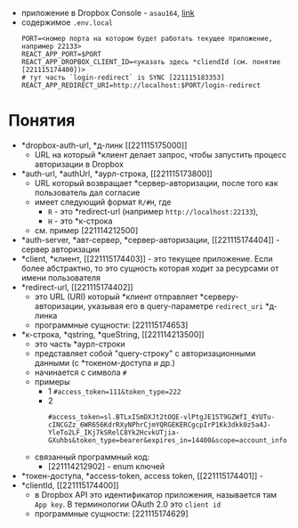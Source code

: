 - приложение в Dropbox Console - `asau164`, [link](https://www.dropbox.com/developers/apps/info/7zprmzwuj93k5gg)
- содержимое `.env.local`
  ```
  PORT=<номер порта на котором будет работать текущее приложение, например 22133>
  REACT_APP_PORT=$PORT
  REACT_APP_DROPBOX_CLIENT_ID=<указать здесь *cliendId (см. понятие [221115174400])>
  # тут часть `login-redirect` is SYNC [221115183353]
  REACT_APP_REDIRECT_URI=http://localhost:$PORT/login-redirect
  ```

# Понятия
- *dropbox-auth-url, *д-линк [[221115175000]]
  - URL на который *клиент делает запрос, чтобы запустить процесс авторизации в Dropbox
- *auth-url, *authUrl, *аурл-строка, [[221115173800]]
  - URL который возвращает *сервер-авторизации, после того как пользователь дал согласие
  - имеет следующий формат `R/#H`, где 
    - `R` - это *redirect-url (например `http://localhost:22133`), 
    - `H` - это *к-строка
  - см. пример [221114212500]
- *auth-server, *авт-сервер, *сервер-авторизации, [[221115174404]] - сервер авторизации
- *client, *клиент, [[221115174403]] - это текущее приложение. Если более абстрактно, то это сущность которая ходит за ресурсами от имени пользователя
- *redirect-url, [[221115174402]] 
  - это URL (URI) который *клиент отправляет *серверу-авторизации, указывая его в query-параметре `redirect_uri` *д-линка 
  - программные сущности: [221115174653]
- *к-строка, *qstring, *queString, [[221114213500]]
  - это часть *аурл-строки
  - представляет собой "query-строку" с авторизационными данными (с *токеном-доступа и др.)
  - начинается с символа `#`
  - примеры 
    - 1 `#access_token=111&token_type=222` 
    - 2 
      ```
      #access_token=sl.BTLxISmDXJt2tOQE-vlPtgJE1ST9GZWfI_4YUTu-cINCGZz_6WR656KdrRXyNPhrCjmYQRGEKERCgcpIrP1Kk3dkk0z5a4J-YleTo2LF_IKj7kSRelC8Yk2HcvkUTjia-GXuhbs&token_type=bearer&expires_in=14400&scope=account_info.read&uid=7182663&account_id=dbid%3AAABjnmL2fEo_nz7ofGYhefI3a7IiLvZrhE4&state=auth_token%2Ffrom_oauth1%21k2m%2FicDpJsdVq1h4SvUhsJ5b
      ```
  - связанный программный код: 
    - [221114212902] - enum ключей
- *токен-доступа, *access-token, access token, [[221115174401]] - 
- *clientId, [[221115174400]] 
  - в Dropbox API это идентификатор приложения, называется там `App key`. В терминологии OAuth 2.0 это `client id`
  - программные сущности: [221115174629]
